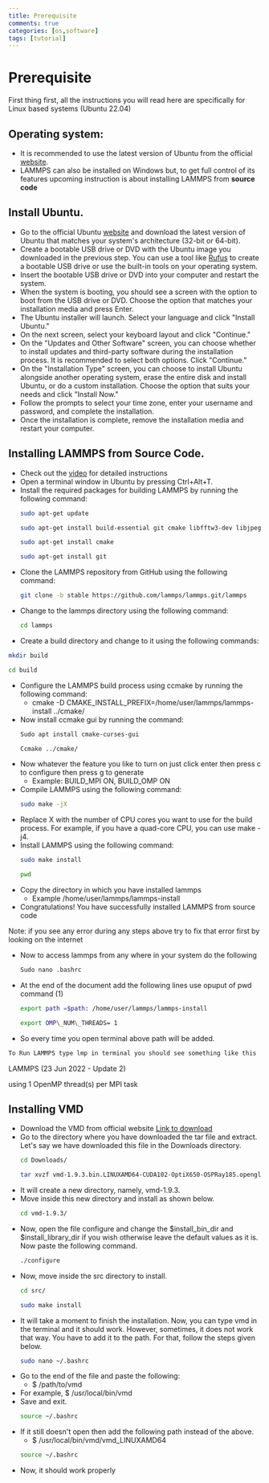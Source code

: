 ```yaml
---
title: Prerequisite
comments: true
categories: [os,software]
tags: [tutorial]
---
```


# Prerequisite
First thing first, all the instructions you will read here are specifically for Linux based systems (Ubuntu 22.04) 

## Operating system:
- It is recommended to use the latest version of Ubuntu from the official [website](https://ubuntu.com/download/desktop).
- LAMMPS can also be installed on Windows but, to get full control of its features upcoming instruction is about installing LAMMPS from **source code**

## Install Ubuntu.

- Go to the official Ubuntu [website](https://ubuntu.com/download) and download the latest version of Ubuntu that matches your system's architecture (32-bit or 64-bit).
- Create a bootable USB drive or DVD with the Ubuntu image you downloaded in the previous step. You can use a tool like [Rufus](https://rufus.ie/) to create a bootable USB drive or use the built-in tools on your operating system.
- Insert the bootable USB drive or DVD into your computer and restart the system.
- When the system is booting, you should see a screen with the option to boot from the USB drive or DVD. Choose the option that matches your installation media and press Enter.
- The Ubuntu installer will launch. Select your language and click "Install Ubuntu."
- On the next screen, select your keyboard layout and click "Continue."
- On the "Updates and Other Software" screen, you can choose whether to install updates and third-party software during the installation process. It is recommended to select both options. Click "Continue."
- On the "Installation Type" screen, you can choose to install Ubuntu alongside another operating system, erase the entire disk and install Ubuntu, or do a custom installation. Choose the option that suits your needs and click "Install Now."
- Follow the prompts to select your time zone, enter your username and password, and complete the installation.
- Once the installation is complete, remove the installation media and restart your computer.

## Installing LAMMPS from Source Code.

- Check out the [video](https://www.youtube.com/watch?v=Id3eVPDinDE&t=267s) for detailed instructions
- Open a terminal window in Ubuntu by pressing Ctrl+Alt+T.
- Install the required packages for building LAMMPS by running the following command:
  ```bash
  sudo apt-get update
  ```
  ```bash
  sudo apt-get install build-essential git cmake libfftw3-dev libjpeg-dev libpng-dev libtbb-dev libopenmpi-dev
  ```
  ```bash
  sudo apt-get install cmake
  ```
  ```bash
  sudo apt-get install git
  ```
- Clone the LAMMPS repository from GitHub using the following command:
  ```bash
  git clone -b stable https://github.com/lammps/lammps.git/lammps
  ```
- Change to the lammps directory using the following command:
  ```bash
  cd lammps
  ```
- Create a build directory and change to it using the following commands:
 ```bash
 mkdir build
 ```
 ```bash
 cd build
 ```
- Configure the LAMMPS build process using ccmake by running the following command:
  - cmake -D CMAKE\_INSTALL\_PREFIX=/home/user/lammps/lammps-install ../cmake/
- Now install ccmake gui by running the command:
  ```bash
  Sudo apt install cmake-curses-gui
  ```
  ```bash
  Ccmake ../cmake/
  ```
- Now whatever the feature you like to turn on just click enter then press c to configure then press g to generate
  - Example: BUILD\_MPI ON, BUILD\_OMP ON
- Compile LAMMPS using the following command:
  ```bash
  sudo make -jX
  ```
- Replace X with the number of CPU cores you want to use for the build process. For example, if you have a quad-core CPU, you can use make -j4.
- Install LAMMPS using the following command:
  ```bash
  sudo make install
  ```
  ```bash
  pwd
  ```
- Copy the directory in which you have installed lammps
  - Example /home/user/lammps/lammps-install 
- Congratulations! You have successfully installed LAMMPS from source code

Note: if you see any error during any steps above try to fix that error first by looking on the internet

- Now to access lammps from any where in your system do the following
  ```bash
  Sudo nano .bashrc
  ```
- At the end of the document add the following lines use opuput of pwd command (1)
  ```bash
  export path =$path: /home/user/lammps/lammps-install
  ```
  ```bash
  export OMP\_NUM\_THREADS= 1
  ```
- So every time you open terminal above path will be added.
```bash
To Run LAMMPS type lmp in terminal you should see something like this
```

LAMMPS (23 Jun 2022 - Update 2)

using 1 OpenMP thread(s) per MPI task

## Installing VMD

- Download the VMD from official website [Link to download](https://www.ks.uiuc.edu/Development/Download/download.cgi?UserID=&AccessCode=&ArchiveID=1475)
- Go to the directory where you have downloaded the tar file and extract. Let's say we have downloaded this file in the Downloads directory.
  ```bash
  cd Downloads/
  ```
  ```bash
  tar xvzf vmd-1.9.3.bin.LINUXAMD64-CUDA102-OptiX650-OSPRay185.opengl.tar.gz
  ```
- It will create a new directory, namely, vmd-1.9.3.
- Move inside this new directory and install as shown below.
  ```bash
  cd vmd-1.9.3/
  ```
- Now, open the file configure and change the $install\_bin\_dir and $install\_library\_dir if you wish otherwise leave the default values as it is. Now paste the following command.
  ```bash
  ./configure
  ```
- Now, move inside the src directory to install.
  ```bash 
  cd src/
  ```
  ```bash
  sudo make install
  ```
- It will take a moment to finish the installation. Now, you can type vmd in the terminal and it should work. However, sometimes, it does not work that way. You have to add it to the path. For that, follow the steps given below.
  ```bash
  sudo nano ~/.bashrc
  ```
- Go to the end of the file and paste the following:
  - $ /path/to/vmd
- For example, $ /usr/local/bin/vmd
- Save and exit.
  ```bash
  source ~/.bashrc
  ```
- If it still doesn't open then add the following path instead of the above.
  - $ /usr/local/bin/vmd/vmd\_LINUXAMD64
  ```bash
  source ~/.bashrc
  ```
- Now, it should work properly
